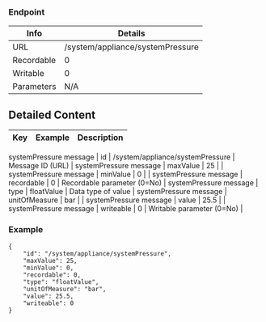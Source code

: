 # 



### Endpoint

| Info  | Details |
| ------------- | ------------- |
| URL   | /system/appliance/systemPressure   |
| Recordable   | 0   |
| Writable   | 0   |
| Parameters  | N/A  |

## Detailed Content

|  Key  | Example | Description |
| ------------- | :------: | ------------- |
systemPressure message
|  id | /system/appliance/systemPressure | Message ID (URL) |
systemPressure message
|  maxValue | 25 |  |
systemPressure message
|  minValue | 0 |  |
systemPressure message
|  recordable | 0 | Recordable parameter (0=No) |
systemPressure message
|  type | floatValue | Data type of value |
systemPressure message
|  unitOfMeasure | bar |  |
systemPressure message
|  value | 25.5 |  |
systemPressure message
|  writeable | 0 | Writable parameter (0=No) |

### Example
```
{
    "id": "/system/appliance/systemPressure",
    "maxValue": 25,
    "minValue": 0,
    "recordable": 0,
    "type": "floatValue",
    "unitOfMeasure": "bar",
    "value": 25.5,
    "writeable": 0
}
```
